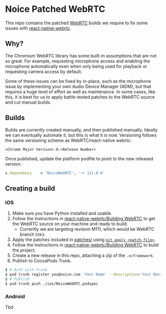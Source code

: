 # Noice Patched WebRTC

This repo contains the patched [WebRTC](https://webrtc.org/) builds we require to fix some issues with [react-native-webrtc](https://github.com/react-native-webrtc/react-native-webrtc).

## Why?

The Chromium WebRTC library has some built-in assumptions that are not so great. For example, requesting microphone access and enabling the microphone automatically even when only being used for playback or requesting camera access by default.

Some of these issues can be fixed by in-place, such as the microphone issue by implementing your own Audio Device Manager (ADM), but that requires a huge level of effort as well as maintenance. In some cases, like this, it is best for us to apply battle-tested patches to the WebRTC source and cut manual builds.

## Builds

Builds are currently created manually, and then published manually. Ideally we can eventually automate it, but this is what it is now. Versioning follows the same versioning scheme as WebRTC/react-native webrtc:

```
<Chrome Major Version>.0.<Release Number>
```

Once published, update the platform podfile to point to the new released version:

```ruby
s.dependency	= 'NoiceWebRTC', '~> 111.0.0'
```

## Creating a build

### iOS

1. Make sure you have Python installed and usable.
2. Follow the instructions in [react-native-webrtc/Building WebRTC](https://github.com/react-native-webrtc/react-native-webrtc/blob/master/Documentation/BuildingWebRTC.md) to get the WebRTC source on your machine and ready to build.
	- Currently we are targeting revision M111, which would be WebRTC branch `5563`.
3. Apply the patches included in [patches/](./patches) using [`git apply <patch-file>`](https://git-scm.com/docs/git-apply).
4. Follow the instructions in [react-native-webrtc/Building WebRTC](https://github.com/react-native-webrtc/react-native-webrtc/blob/master/Documentation/BuildingWebRTC.md#building) to build the project.
5. Create a new release in this repo, attaching a zip of the `.xcframework`.
6. Publish to CocoaPods Trunk.
```sh
$ # Auth with trunk
$ pod trunk register you@noice.com 'Your Name' --description='Your Device'
$ # Publish
$ pod trunk push ./ios/NoiceWebRTC.podspec
```

### Android

Tbd
